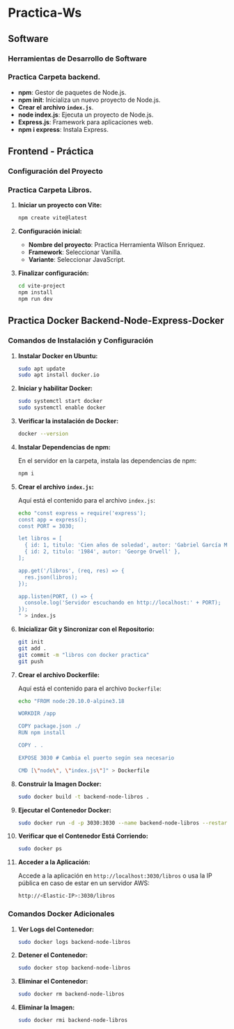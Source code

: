 # Practica-Ws

## Software

### Herramientas de Desarrollo de Software
### Practica Carpeta backend.

- **npm**: Gestor de paquetes de Node.js.
- **npm init**: Inicializa un nuevo proyecto de Node.js.
- **Crear el archivo `index.js`**.
- **node index.js**: Ejecuta un proyecto de Node.js.
- **Express.js**: Framework para aplicaciones web.
- **npm i express**: Instala Express.

## Frontend - Práctica


### Configuración del Proyecto
### Practica Carpeta Libros.

1. **Iniciar un proyecto con Vite:**

    ```bash
    npm create vite@latest
    ```

2. **Configuración inicial:**

    - **Nombre del proyecto**: Practica Herramienta Wilson Enriquez.
    - **Framework**: Seleccionar Vanilla.
    - **Variante**: Seleccionar JavaScript.

3. **Finalizar configuración:**

    ```bash
    cd vite-project
    npm install
    npm run dev
    ```

## Practica Docker Backend-Node-Express-Docker

### Comandos de Instalación y Configuración

1. **Instalar Docker en Ubuntu:**

    ```bash
    sudo apt update
    sudo apt install docker.io
    ```

2. **Iniciar y habilitar Docker:**

    ```bash
    sudo systemctl start docker
    sudo systemctl enable docker
    ```

3. **Verificar la instalación de Docker:**

    ```bash
    docker --version
    ```

4. **Instalar Dependencias de npm:**

    En el servidor en la carpeta, instala las dependencias de npm:

    ```bash
    npm i
    ```

5. **Crear el archivo `index.js`:**

    Aquí está el contenido para el archivo `index.js`:

    ```bash
    echo "const express = require('express');
    const app = express();
    const PORT = 3030;

    let libros = [
      { id: 1, titulo: 'Cien años de soledad', autor: 'Gabriel García Márquez' },
      { id: 2, titulo: '1984', autor: 'George Orwell' },
    ];

    app.get('/libros', (req, res) => {
      res.json(libros);
    });

    app.listen(PORT, () => {
      console.log('Servidor escuchando en http://localhost:' + PORT);
    });
    " > index.js
    ```

6. **Inicializar Git y Sincronizar con el Repositorio:**

    ```bash
    git init
    git add .
    git commit -m "libros con docker practica"
    git push
    ```

7. **Crear el archivo Dockerfile:**

    Aquí está el contenido para el archivo `Dockerfile`:

    ```bash
    echo "FROM node:20.10.0-alpine3.18

    WORKDIR /app

    COPY package.json ./ 
    RUN npm install

    COPY . .

    EXPOSE 3030 # Cambia el puerto según sea necesario

    CMD [\"node\", \"index.js\"]" > Dockerfile
    ```

8. **Construir la Imagen Docker:**

    ```bash
    sudo docker build -t backend-node-libros .
    ```

9. **Ejecutar el Contenedor Docker:**

    ```bash
    sudo docker run -d -p 3030:3030 --name backend-node-libros --restart on-failure backend-node-libros
    ```

10. **Verificar que el Contenedor Está Corriendo:**

    ```bash
    sudo docker ps
    ```

11. **Acceder a la Aplicación:**

    Accede a la aplicación en `http://localhost:3030/libros` o usa la IP pública en caso de estar en un servidor AWS:

    ```bash
    http://<Elastic-IP>:3030/libros
    ```

### Comandos Docker Adicionales

1. **Ver Logs del Contenedor:**

    ```bash
    sudo docker logs backend-node-libros
    ```

2. **Detener el Contenedor:**

    ```bash
    sudo docker stop backend-node-libros
    ```

3. **Eliminar el Contenedor:**

    ```bash
    sudo docker rm backend-node-libros
    ```

4. **Eliminar la Imagen:**

    ```bash
    sudo docker rmi backend-node-libros
    ```

